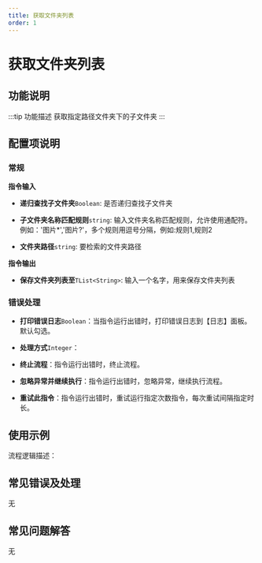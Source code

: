 ```yaml
---
title: 获取文件夹列表
order: 1
---
```


# 获取文件夹列表

## 功能说明

:::tip 功能描述
获取指定路径文件夹下的子文件夹
:::

## 配置项说明

### 常规

**指令输入**

- **递归查找子文件夹**`Boolean`: 是否递归查找子文件夹

- **子文件夹名称匹配规则**`string`: 输入文件夹名称匹配规则，允许使用通配符。例如：'图片*','图片?'，多个规则用逗号分隔，例如:规则1,规则2

- **文件夹路径**`string`: 要检索的文件夹路径


**指令输出**

- **保存文件夹列表至**`TList<String>`: 输入一个名字，用来保存文件夹列表

### 错误处理

- **打印错误日志**`Boolean`：当指令运行出错时，打印错误日志到【日志】面板。默认勾选。

- **处理方式**`Integer`：

 - **终止流程**：指令运行出错时，终止流程。

 - **忽略异常并继续执行**：指令运行出错时，忽略异常，继续执行流程。

 - **重试此指令**：指令运行出错时，重试运行指定次数指令，每次重试间隔指定时长。

## 使用示例

流程逻辑描述：

## 常见错误及处理

无

## 常见问题解答

无

